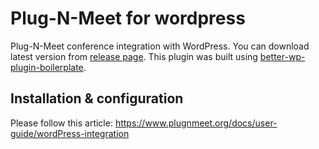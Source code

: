 # Plug-N-Meet for wordpress

Plug-N-Meet conference integration with WordPress. You can download latest version from [release page](https://github.com/mynaparrot/plugNmeet-WordPress/releases). This plugin was built using [better-wp-plugin-boilerplate](https://github.com/TukuToi/better-wp-plugin-boilerplate).

## Installation & configuration

Please follow this article: https://www.plugnmeet.org/docs/user-guide/wordPress-integration
